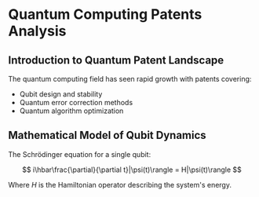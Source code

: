 # Quantum Computing Patents Analysis

## Introduction to Quantum Patent Landscape

The quantum computing field has seen rapid growth with patents covering:
- Qubit design and stability
- Quantum error correction methods  
- Quantum algorithm optimization

## Mathematical Model of Qubit Dynamics

The Schrödinger equation for a single qubit:

$$
i\hbar\frac{\partial}{\partial t}|\psi(t)\rangle = H|\psi(t)\rangle
$$

Where $H$ is the Hamiltonian operator describing the system's energy.
